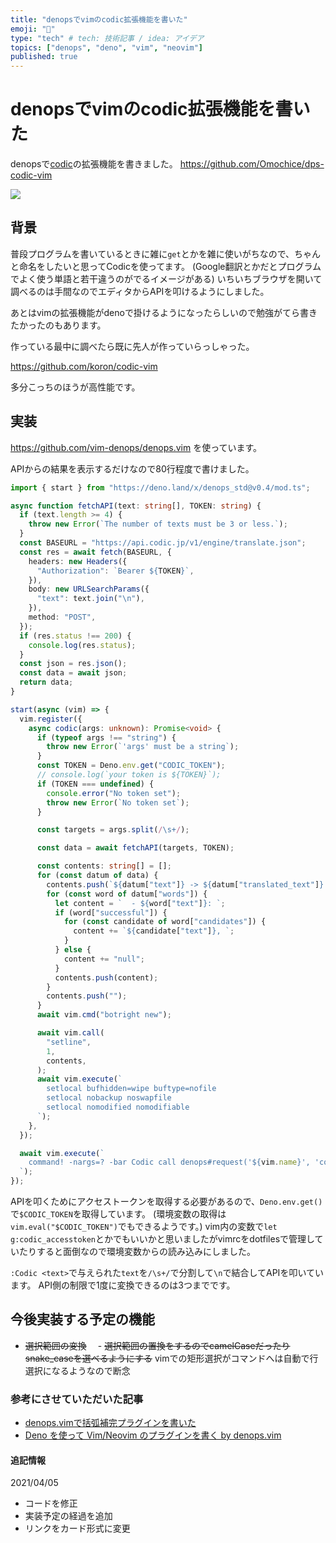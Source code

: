```yaml
---
title: "denopsでvimのcodic拡張機能を書いた"
emoji: "🐜"
type: "tech" # tech: 技術記事 / idea: アイデア
topics: ["denops", "deno", "vim", "neovim"]
published: true
---
```



# denopsでvimのcodic拡張機能を書いた

denopsで[codic](https://codic.jp)の拡張機能を書きました。
https://github.com/Omochice/dps-codic-vim

![](https://storage.googleapis.com/zenn-user-upload/ucr6abmlq1fmmvdvn6ff62ag04vs)

## 背景

普段プログラムを書いているときに雑に`get`とかを雑に使いがちなので、ちゃんと命名をしたいと思ってCodicを使ってます。
(Google翻訳とかだとプログラムでよく使う単語と若干違うのがでるイメージがある)
いちいちブラウザを開いて調べるのは手間なのでエディタからAPIを叩けるようにしました。

あとはvimの拡張機能がdenoで掛けるようになったらしいので勉強がてら書きたかったのもあります。


作っている最中に調べたら既に先人が作っていらっしゃった。

https://github.com/koron/codic-vim

多分こっちのほうが高性能です。


## 実装

https://github.com/vim-denops/denops.vim
を使っています。

APIからの結果を表示するだけなので80行程度で書けました。

```typescript
import { start } from "https://deno.land/x/denops_std@v0.4/mod.ts";

async function fetchAPI(text: string[], TOKEN: string) {
  if (text.length >= 4) {
    throw new Error(`The number of texts must be 3 or less.`);
  }
  const BASEURL = "https://api.codic.jp/v1/engine/translate.json";
  const res = await fetch(BASEURL, {
    headers: new Headers({
      "Authorization": `Bearer ${TOKEN}`,
    }),
    body: new URLSearchParams({
      "text": text.join("\n"),
    }),
    method: "POST",
  });
  if (res.status !== 200) {
    console.log(res.status);
  }
  const json = res.json();
  const data = await json;
  return data;
}

start(async (vim) => {
  vim.register({
    async codic(args: unknown): Promise<void> {
      if (typeof args !== "string") {
        throw new Error(`'args' must be a string`);
      }
      const TOKEN = Deno.env.get("CODIC_TOKEN");
      // console.log(`your token is ${TOKEN}`);
      if (TOKEN === undefined) {
        console.error("No token set");
        throw new Error(`No token set`);
      }

      const targets = args.split(/\s+/);

      const data = await fetchAPI(targets, TOKEN);

      const contents: string[] = [];
      for (const datum of data) {
        contents.push(`${datum["text"]} -> ${datum["translated_text"]} `);
        for (const word of datum["words"]) {
          let content = `  - ${word["text"]}: `;
          if (word["successful"]) {
            for (const candidate of word["candidates"]) {
              content += `${candidate["text"]}, `;
            }
          } else {
            content += "null";
          }
          contents.push(content);
        }
        contents.push("");
      }
      await vim.cmd("botright new");

      await vim.call(
        "setline",
        1,
        contents,
      );
      await vim.execute(`
        setlocal bufhidden=wipe buftype=nofile
        setlocal nobackup noswapfile
        setlocal nomodified nomodifiable
      `);
    },
  });

  await vim.execute(`
    command! -nargs=? -bar Codic call denops#request('${vim.name}', 'codic', [<q-args>])
  `);
});
```


APIを叩くためにアクセストークンを取得する必要があるので、`Deno.env.get()`で`$CODIC_TOKEN`を取得しています。
(環境変数の取得は`vim.eval("$CODIC_TOKEN")`でもできるようです。)
vim内の変数で`let g:codic_accesstoken`とかでもいいかと思いましたがvimrcをdotfilesで管理していたりすると面倒なので環境変数からの読み込みにしました。

`:Codic <text>`で与えられた`text`を`/\s+/`で分割して`\n`で結合してAPIを叩いています。
API側の制限で1度に変換できるのは3つまでです。


## 今後実装する予定の機能

- ~~選択範囲の変換~~
　- ~~選択範囲の置換をするのでcamelCaseだったりsnake_caseを選べるようにする~~
vimでの矩形選択がコマンドへは自動で行選択になるようなので断念


### 参考にさせていただいた記事

- [denops.vimで括弧補完プラグインを書いた](https://zenn.dev/higashi000/articles/d1efa3676ceca46fc357)
- [Deno を使って Vim/Neovim のプラグインを書く by denops.vim](https://zenn.dev/lambdalisue/articles/b4a31fba0b1ce95104c9) 

#### 追記情報
2021/04/05
- コードを修正
- 実装予定の経過を追加
- リンクをカード形式に変更
